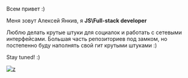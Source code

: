 Всем привет :)

Меня зовут Алексей Янкив, я
<b>JS\Full-stack developer</b>

Люблю делать крутые штуки для социалок и работать с сетевыми интерфейсами.
Большая часть репозиториев под замком, но постепенно буду наполнять свой гит крутыми штуками :)

Stay tuned! :)

[![z](https://github-readme-stats.vercel.app/api?username=netaspid)](https://github.com/netaspid)
